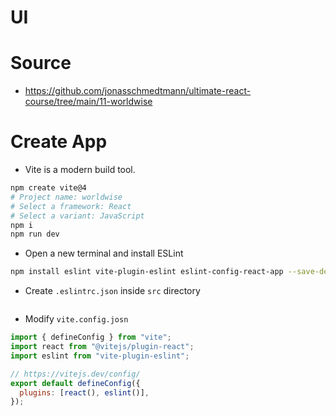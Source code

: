 # UI


# Source
- https://github.com/jonasschmedtmann/ultimate-react-course/tree/main/11-worldwise

# Create App
- Vite is a modern build tool.
```bash
npm create vite@4
# Project name: worldwise
# Select a framework: React
# Select a variant: JavaScript
npm i
npm run dev
```

- Open a new terminal and install ESLint
```bash
npm install eslint vite-plugin-eslint eslint-config-react-app --save-dev
```

- Create `.eslintrc.json` inside `src` directory
```json

```

- Modify `vite.config.josn`
```javascript
import { defineConfig } from "vite";
import react from "@vitejs/plugin-react";
import eslint from "vite-plugin-eslint";

// https://vitejs.dev/config/
export default defineConfig({
  plugins: [react(), eslint()],
});
```

